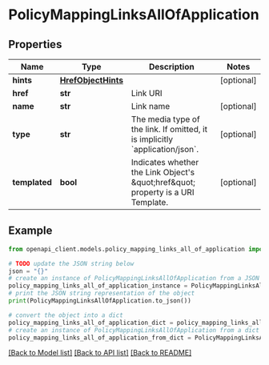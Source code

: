 # PolicyMappingLinksAllOfApplication


## Properties

Name | Type | Description | Notes
------------ | ------------- | ------------- | -------------
**hints** | [**HrefObjectHints**](HrefObjectHints.md) |  | [optional] 
**href** | **str** | Link URI | 
**name** | **str** | Link name | [optional] 
**type** | **str** | The media type of the link. If omitted, it is implicitly &#x60;application/json&#x60;. | [optional] 
**templated** | **bool** | Indicates whether the Link Object&#39;s \&quot;href\&quot; property is a URI Template. | [optional] 

## Example

```python
from openapi_client.models.policy_mapping_links_all_of_application import PolicyMappingLinksAllOfApplication

# TODO update the JSON string below
json = "{}"
# create an instance of PolicyMappingLinksAllOfApplication from a JSON string
policy_mapping_links_all_of_application_instance = PolicyMappingLinksAllOfApplication.from_json(json)
# print the JSON string representation of the object
print(PolicyMappingLinksAllOfApplication.to_json())

# convert the object into a dict
policy_mapping_links_all_of_application_dict = policy_mapping_links_all_of_application_instance.to_dict()
# create an instance of PolicyMappingLinksAllOfApplication from a dict
policy_mapping_links_all_of_application_from_dict = PolicyMappingLinksAllOfApplication.from_dict(policy_mapping_links_all_of_application_dict)
```
[[Back to Model list]](../README.md#documentation-for-models) [[Back to API list]](../README.md#documentation-for-api-endpoints) [[Back to README]](../README.md)


